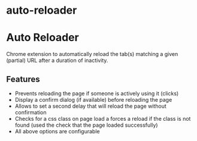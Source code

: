 # auto-reloader

Auto Reloader
==============

Chrome extension to automatically reload the tab(s) matching a given (partial) URL after a duration of inactivity.

Features
--------

* Prevents reloading the page if someone is actively using it (clicks)
* Display a confirm dialog (if available) before reloading the page
* Allows to set a second delay that will reload the page without confirmation
* Checks for a css class on page load a forces a reload if the class is not found (used the check that the page loaded successfully)
* All above options are configurable
